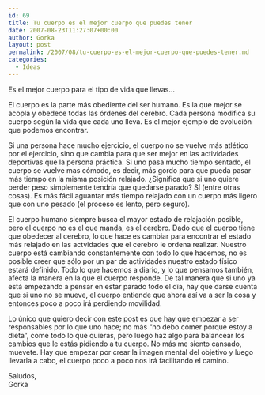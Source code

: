 ```yaml
---
id: 69
title: Tu cuerpo es el mejor cuerpo que puedes tener
date: 2007-08-23T11:27:07+00:00
author: Gorka
layout: post
permalink: /2007/08/tu-cuerpo-es-el-mejor-cuerpo-que-puedes-tener.md
categories:
  - Ideas
---
```

Es el mejor cuerpo para el tipo de vida que llevas…

El cuerpo es la parte más obediente del ser humano. Es la que mejor se acopla y obedece todas las órdenes del cerebro. Cada persona modifica su cuerpo según la vida que cada uno lleva. Es el mejor ejemplo de evolución que podemos encontrar.

Si una persona hace mucho ejercicio, el cuerpo no se vuelve más atlético por el ejercicio, sino que cambia para que ser mejor en las actividades deportivas que la persona práctica. Si uno pasa mucho tiempo sentado, el cuerpo se vuelve mas cómodo, es decir, más gordo para que pueda pasar más tiempo en la misma posición relajado. ¿Significa que si uno quiere perder peso simplemente tendría que quedarse parado? Sí (entre otras cosas). Es más fácil aguantar más tiempo relajado con un cuerpo más ligero que con uno pesado (el proceso es lento, pero seguro).

El cuerpo humano siempre busca el mayor estado de relajación posible, pero el cuerpo no es el que manda, es el cerebro. Dado que el cuerpo tiene que obedecer al cerebro, lo que hace es cambiar para encontrar el estado más relajado en las actvidades que el cerebro le ordena realizar. Nuestro cuerpo está cambiando constantemente con todo lo que hacemos, no es posible creer que sólo por un par de actividades nuestro estado físico estará definido. Todo lo que hacemos a diario, y lo que pensamos también, afecta la manera en la que el cuerpo responde. De tal manera que si uno ya está empezando a pensar en estar parado todo el día, hay que darse cuenta que si uno no se mueve, el cuerpo entiende que ahora así va a ser la cosa y entonces poco a poco irá perdiendo movilidad.

Lo único que quiero decir con este post es que hay que empezar a ser responsables por lo que uno hace; no más “no debo comer porque estoy a dieta”, come todo lo que quieras, pero luego haz algo para balancear los cambios que le estás pidiendo a tu cuerpo. No más me siento cansado, muevete. Hay que empezar por crear la imagen mental del objetivo y luego llevarla a cabo, el cuerpo poco a poco nos irá facilitando el camino.

Saludos,<br />
Gorka
